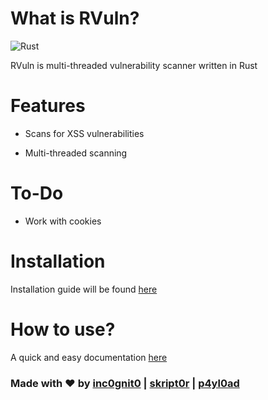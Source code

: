 # What is RVuln?

![Rust](https://github.com/iinc0gnit0/RVuln/workflows/Rust/badge.svg)

RVuln is multi-threaded vulnerability scanner written in Rust

# Features

- Scans for XSS vulnerabilities

- Multi-threaded scanning

# To-Do

- Work with cookies

# Installation

Installation guide will be found [here](https://github.com/iinc0gnit0/RVuln/blob/master/Installation.md)

# How to use?

A quick and easy documentation [here](https://github.com/iinc0gnit0/RVuln/blob/master/HOW-TO.md)

### Made with ❤ by [inc0gnit0](https://github.com/iinc0gnit0) | [skript0r](https://github.com/green0ctagon) | [p4yl0ad](https://github.com/p4yl0ad)
